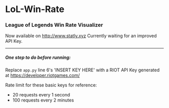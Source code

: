 # LoL-Win-Rate
### League of Legends Win Rate Visualizer

Now available on http://www.statly.xyz
Currently waiting for an improved API Key.
___

##### One step to do before running:

Replace ```app.py``` line 6's 'INSERT KEY HERE' with a RIOT API Key generated at https://developer.riotgames.com/

Rate limit for these basic keys for reference:
* 20 requests every 1 second
* 100 requests every 2 minutes
